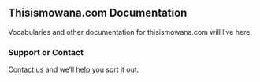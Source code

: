 ## Thisismowana.com Documentation

Vocabularies and other documentation for thisismowana.com will live here. 


### Support or Contact

[Contact us](mailto:admin@thisismowana.com) and we’ll help you sort it out.
